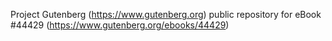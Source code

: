Project Gutenberg (https://www.gutenberg.org) public repository for eBook #44429 (https://www.gutenberg.org/ebooks/44429)

